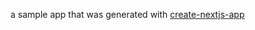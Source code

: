 a sample app that was generated with [create-nextjs-app](https://github.com/mcansh/create-nextjs-app)

